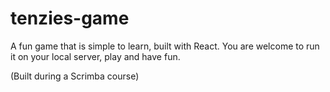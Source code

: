 # tenzies-game

A fun game that is simple to learn, built with React.
You are welcome to run it on your local server, play and have fun.

(Built during a Scrimba course)
